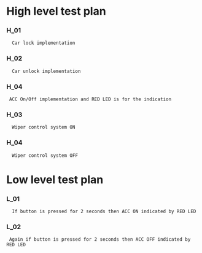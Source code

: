 # High level test plan

### H_01 
      Car lock implementation 

### H_02
      Car unlock implementation 
      
### H_04
     ACC On/Off implementation and RED LED is for the indication

### H_03
      Wiper control system ON

### H_04 
      Wiper control system OFF

# Low level test plan

### L_01
      If button is pressed for 2 seconds then ACC ON indicated by RED LED

### L_02
     Again if button is pressed for 2 seconds then ACC OFF indicated by RED LED
